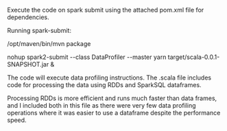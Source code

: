 Execute the code on spark submit using the attached pom.xml file for dependencies. 

Running spark-submit:

/opt/maven/bin/mvn package

nohup spark2-submit --class DataProfiler --master yarn target/scala-0.0.1-SNAPSHOT.jar  &


The code will execute data profiling instructions.  The .scala file includes code for processing the data using RDDs and SparkSQL dataframes.  

Processing RDDs is more efficient and runs much faster than data frames, and I included both in this file as there were very few data profiling operations where it was easier to use a dataframe despite the performance speed. 

